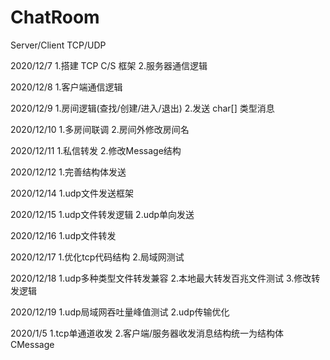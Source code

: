 # ChatRoom
Server/Client  TCP/UDP 

2020/12/7 
1.搭建 TCP C/S 框架
2.服务器通信逻辑

2020/12/8
1.客户端通信逻辑

2020/12/9
1.房间逻辑(查找/创建/进入/退出)
2.发送 char[] 类型消息

2020/12/10
1.多房间联调
2.房间外修改房间名

2020/12/11
1.私信转发
2.修改Message结构

2020/12/12
1.完善结构体发送

2020/12/14
1.udp文件发送框架

2020/12/15
1.udp文件转发逻辑
2.udp单向发送

2020/12/16
1.udp文件转发

2020/12/17
1.优化tcp代码结构
2.局域网测试

2020/12/18
1.udp多种类型文件转发兼容
2.本地最大转发百兆文件测试
3.修改转发逻辑

2020/12/19
1.udp局域网吞吐量峰值测试
2.udp传输优化

2020/1/5
1.tcp单通道收发
2.客户端/服务器收发消息结构统一为结构体CMessage
